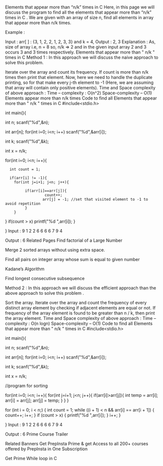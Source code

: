 Elements that appear more than “n/k” times in C
Here, in this page we will discuss the program to find all the elements that appear more than “n/k” times in C . We are given with an array of size n, find all elements in array that appear more than n/k times.

Example :

Input : arr[ ] : {3, 1, 2, 2, 1, 2, 3, 3} and k = 4,
Output : 2, 3
Explanation : As, size of array i.e, n = 8 so, n/k => 2 and in the given input array 2 and 3 occurs 3 and 3 times respectively. 
Elements that appear more than " n/k " times in C
Method 1 :
In this approach we will discuss the naive approach to solve this problem.

Iterate over the array and count its frequency.
If count is more than n/k times then print that element.
Now, here we need to handle the duplicate printing, so for that make every j-th element to -1 (Here, we are assuming that array will contain only positive elements).
Time and Space complexity of above approach :
Time – complexity : O(n^2)
Space-complexity – O(1)
Elements appear more than n/k times
Code to find all Elements that appear more than " n/k " times in C
#include<stdio.h>

int main(){

   int n;
   scanf("%d",&n);

   int arr[n];
   for(int i=0; i<n; i++)
     scanf("%d",&arr[i]);

   int k;
   scanf("%d",&k);

   int x = n/k;

   for(int i=0; i<n; i++){

      int count = 1;

      if(arr[i] != -1){
        for(int j=i+1; j<n; j++){

             if(arr[i]==arr[j]){
                      count++;
                     arr[j] = -1; //set that visited element to -1 to avoid repetition
             }
        }
   }
   if(count > x) printf("%d ",arr[i]);
  }

}
Input :
9 
1 2 2 6 6 6 6 7 9
4

Output :
6
Related Pages
Find factorial of a Large Number 

Merge 2 sorted arrays without using extra space.

Find all pairs on integer array whose sum is equal to given number 

Kadane’s Algorithm

Find longest consecutive subsequence 

Method 2 :
In this approach we will discuss the efficient approach than the above approach to solve this problem .

Sort the array.
Iterate over the array and  count the frequency of every distinct array element by checking if adjacent elements are equal or not.
If frequency of the array element is found to be greater than n / k, then print the array element.
Time and Space complexity of above approach :
Time – complexity : O(n logn)
Space-complexity – O(1)
Code to find all Elements that appear more than " n/k " times in C
#include<stdio.h>

int main(){

   int n;
   scanf("%d",&n);

   int arr[n];
   for(int i=0; i<n; i++)
      scanf("%d",&arr[i]);

   int k;
   scanf("%d",&k);

   int x = n/k;

   //program for sorting

   for(int i=0; i<n; i++){
      for(int j=i+1; j<n; j++){
        if(arr[i]>arr[j]){
          int temp = arr[i];
          arr[i] = arr[j];
          arr[j] = temp;
        }
      }
   }

  for (int i = 0; i < n;) {
    int count = 1;
    while ((i + 1) < n && arr[i] == arr[i + 1]) {
      count++;
      i++;
    }
    if (count > x) {
      printf("%d ",arr[i]);
    }
    i++;
  }

}
Input :
9 
1 2 2 6 6 6 6 7 9
4

Output :
6
Prime Course Trailer

Related Banners
Get PrepInsta Prime & get Access to all 200+ courses offered by PrepInsta in One Subscription

Get Prime
While loop in C
